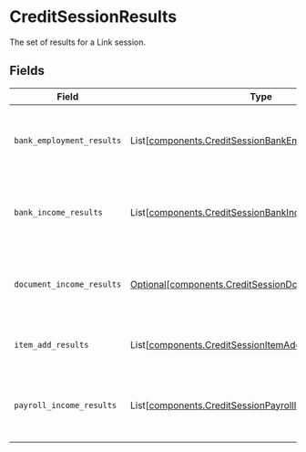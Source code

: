 # CreditSessionResults

The set of results for a Link session.


## Fields

| Field                                                                                                                  | Type                                                                                                                   | Required                                                                                                               | Description                                                                                                            |
| ---------------------------------------------------------------------------------------------------------------------- | ---------------------------------------------------------------------------------------------------------------------- | ---------------------------------------------------------------------------------------------------------------------- | ---------------------------------------------------------------------------------------------------------------------- |
| `bank_employment_results`                                                                                              | List[[components.CreditSessionBankEmploymentResult](../../models/components/creditsessionbankemploymentresult.md)]     | :heavy_minus_sign:                                                                                                     | The set of bank employment verifications for the Link session.                                                         |
| `bank_income_results`                                                                                                  | List[[components.CreditSessionBankIncomeResult](../../models/components/creditsessionbankincomeresult.md)]             | :heavy_minus_sign:                                                                                                     | The set of bank income verifications for the Link session.                                                             |
| `document_income_results`                                                                                              | [Optional[components.CreditSessionDocumentIncomeResult]](../../models/components/creditsessiondocumentincomeresult.md) | :heavy_minus_sign:                                                                                                     | The details of a document income verification in Link                                                                  |
| `item_add_results`                                                                                                     | List[[components.CreditSessionItemAddResult](../../models/components/creditsessionitemaddresult.md)]                   | :heavy_minus_sign:                                                                                                     | The set of Item adds for the Link session.                                                                             |
| `payroll_income_results`                                                                                               | List[[components.CreditSessionPayrollIncomeResult](../../models/components/creditsessionpayrollincomeresult.md)]       | :heavy_minus_sign:                                                                                                     | The set of payroll income verifications for the Link session.                                                          |